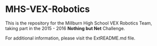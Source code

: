 # MHS-VEX-Robotics
This is the repository for the Millburn High School VEX Robotics Team, taking part in the 2015 - 2016 <b>Nothing but Net</b> Challenge. 






For additional information, please visit the ExtREADME.md file. 
